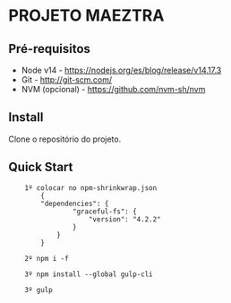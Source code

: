 # PROJETO MAEZTRA

## Pré-requisitos

- Node v14 - https://nodejs.org/es/blog/release/v14.17.3
- Git - http://git-scm.com/
- NVM (opcional) - https://github.com/nvm-sh/nvm

## Install

Clone o repositório do projeto.

## Quick Start

```
    1º colocar no npm-shrinkwrap.json
        {
        "dependencies": {
                "graceful-fs": {
                    "version": "4.2.2"
                }
            }
        }

    2º npm i -f

    3º npm install --global gulp-cli

    3º gulp
```
